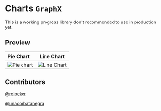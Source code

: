 # Charts `GraphX`

This is a working progress library don't recommended to use in production yet.

## Preview

| Pie Chart | Line Chart |
:---------|---|
|![Pie chart](https://user-images.githubusercontent.com/44511181/106359583-6f122580-62f2-11eb-8892-27080d564a4e.png)|![Line Chart](https://user-images.githubusercontent.com/44511181/106359586-70dbe900-62f2-11eb-9c30-60e9c9329029.png)|

## Contributors

[@roipeker](https://github.com/roipeker)

[@unacorbatanegra](https://github.com/unacorbatanegra)
